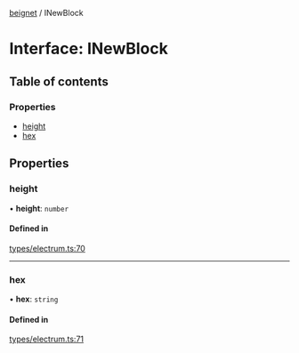 [beignet](../README.md) / INewBlock

# Interface: INewBlock

## Table of contents

### Properties

- [height](INewBlock.md#height)
- [hex](INewBlock.md#hex)

## Properties

### height

• **height**: `number`

#### Defined in

[types/electrum.ts:70](https://github.com/synonymdev/beignet/blob/8f99086/src/types/electrum.ts#L70)

___

### hex

• **hex**: `string`

#### Defined in

[types/electrum.ts:71](https://github.com/synonymdev/beignet/blob/8f99086/src/types/electrum.ts#L71)
